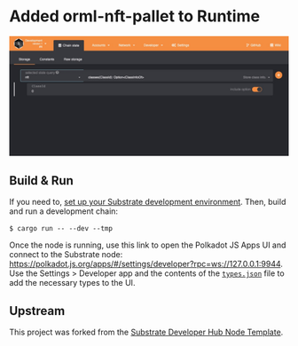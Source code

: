 # Added orml-nft-pallet to Runtime

![Acala - Multicurrency 2](https://github.com/Maar-io/polkadot-gitcoin-hack/blob/main/acala-nft.jpg?raw=true "Optional Title")

## Build & Run

If you need to,
[set up your Substrate development environment](https://substrate.dev/docs/en/knowledgebase/getting-started/#manual-installation).
Then, build and run a development chain:

```shell
$ cargo run -- --dev --tmp
```

Once the node is running, use this link to open the Polkadot JS Apps UI and connect to the Substrate
node: https://polkadot.js.org/apps/#/settings/developer?rpc=ws://127.0.0.1:9944. Use the Settings >
Developer app and the contents of the [`types.json`](./types.json) file to add the
necessary types to the UI.

## Upstream

This project was forked from the
[Substrate Developer Hub Node Template](https://github.com/substrate-developer-hub/substrate-node-template).
